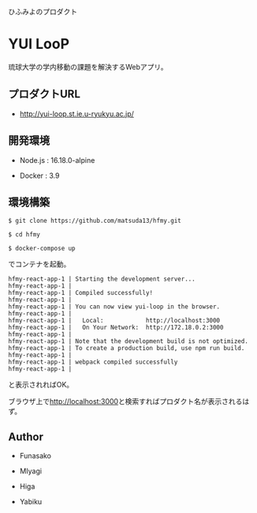ひふみよのプロダクト

# YUI LooP

琉球大学の学内移動の課題を解決するWebアプリ。

## プロダクトURL

- http://yui-loop.st.ie.u-ryukyu.ac.jp/

## 開発環境

- Node.js : 16.18.0-alpine

- Docker : 3.9

## 環境構築

```$ git clone https://github.com/matsuda13/hfmy.git```

```$ cd hfmy```

```$ docker-compose up```

でコンテナを起動。

```
hfmy-react-app-1 | Starting the development server...
hfmy-react-app-1 | 
hfmy-react-app-1 | Compiled successfully!
hfmy-react-app-1 | 
hfmy-react-app-1 | You can now view yui-loop in the browser.
hfmy-react-app-1 | 
hfmy-react-app-1 |   Local:            http://localhost:3000
hfmy-react-app-1 |   On Your Network:  http://172.18.0.2:3000
hfmy-react-app-1 | 
hfmy-react-app-1 | Note that the development build is not optimized.
hfmy-react-app-1 | To create a production build, use npm run build.
hfmy-react-app-1 | 
hfmy-react-app-1 | webpack compiled successfully
hfmy-react-app-1 | 

```
と表示されればOK。

ブラウザ上で[http://localhost:3000](http://localhost:3000)と検索すればプロダクト名が表示されるはず。



## Author

- Funasako

- MIyagi

- Higa

- Yabiku




